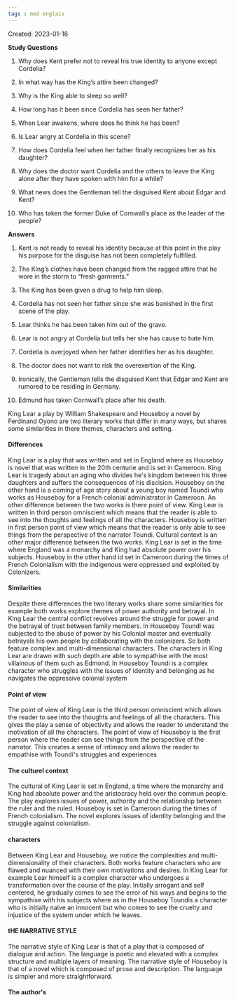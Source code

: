 ```yaml
---
tags : mod englais
---
```

Created: 2023-01-16

**Study Questions**  
1. Why does Kent prefer not to reveal his true identity to anyone except Cordelia?

2. In what way has the King’s attire been changed?

3. Why is the King able to sleep so well?

4. How long has it been since Cordelia has seen her father?

5. When Lear awakens, where does he think he has been?

6. Is Lear angry at Cordelia in this scene?

7. How does Cordelia feel when her father finally recognizes her as his daughter?

8. Why does the doctor want Cordelia and the others to leave the King alone after they have spoken with him for a while?

9. What news does the Gentleman tell the disguised Kent about Edgar and Kent?

10. Who has taken the former Duke of Cornwall’s place as the leader of the people?

**Answers**  
1. Kent is not ready to reveal his identity because at this point in the play his purpose for the disguise has not been completely fulfilled.
 
2. The King’s clothes have been changed from the ragged attire that he wore in the storm to “fresh garments.”

3. The King has been given a drug to help him sleep.

4. Cordelia has not seen her father since she was banished in the first scene of the play.

5. Lear thinks he has been taken him out of the grave.

6. Lear is not angry at Cordelia but tells her she has cause to hate him.

7. Cordelia is overjoyed when her father identifies her as his daughter.

8. The doctor does not want to risk the overexertion of the King.

9. Ironically, the Gentleman tells the disguised Kent that Edgar and Kent are rumored to be residing in Germany.

10. Edmund has taken Cornwall’s place after his death.


King Lear a play by William Shakespeare and Houseboy a novel by Ferdinand Oyono are two literary works that differ in many ways, but shares some similarities in there themes, characters and setting.

#### Differences
King Lear is a play that was written and set in England where as Houseboy is novel that was written in the 20th centurie and is set in Cameroon. King Lear is tragedy about an aging who divides he's kingdom between his three daughters and suffers the consequences of his discision. Houseboy on the other hand is a coming of age story about a young boy named Toundi who works as Houseboy for a French colonial administrator in Cameroon. An other difference between the two works is there point of view. King Lear is written in third person omniscient which means that the reader is able to see into the thoughts and feelings of all the characters. Houseboy is written in first person point of view which means that the reader is only able to see things from the perspective of the narrator Toundi. Cultural context is an other major difference between the two works. King Lear is set in the time where England was a monarchy and King had absolute power over his subjects. Houseboy in the other hand id set in Cameroon during the times of French Colonialism with the indigenous were oppressed and exploited by Colonizers. 

#### Similarities
Despite there differences the two literary works share some similarities for example both works explore themes of power authority and betrayal. In King Lear the central conflict revolves around the struggle for power and the betrayal of trust between family members. In Houseboy Toundi was subjected to the abuse of power by his Colonial master and eventually betrayals his own people by collaborating with the colonizers. So both feature complex and multi-dimensional characters. The characters in King Lear are drawn with such depth are able to sympathise with the most villainous of them such as Edmond. In Houseboy Toundi is a complex character who struggles with the issues of identity and belonging as he navigates the oppressive colonial system

#### Point of view
The point of view of King Lear is the third person omniscient which allows the reader to see into the thoughts and feelings of all the characters. This gives the play a sense of objectivity and allows the reader to understand the motivation of all the characters. The point of view of Houseboy is the first person where the reader can see things from the perspective of the narrator. This creates a sense of intimacy and allows the reader to empathise with Toundi's struggles and experiences

#### The culturel context
The cultural of King Lear is set in England, a time where the monarchy and King had absolute power and the aristocracy held over the commun people. The play explores issues of power, authority and the relationship between the ruler and the ruled. Houseboy is set in Cameroon during the times of French colonialism. The novel explores issues of identity belonging and the struggle against colonialism. 

#### characters
Between King Lear and Houseboy, we notice the complexities and multi-dimensionality of their characters. Both works feature characters who are flawed and nuanced with their own motivations and desires. In King Lear for example Lear himself is a complex character who undergoes a transformation over the course of the play. Initially arrogant and self centered, he gradually comes to see the error of his ways and begins to the sympathise with his subjects where as in the Houseboy Toundis a character who is initially naïve an innocent but who comes to see the cruelty and injustice of the system under which he leaves.

#### tHE NARRATIVE STYLE
The narrative style of King Lear is that of a play that is composed of dialogue and action. The language is poetic and elevated with a complex structure and multiple layers of meaning. The narrative style of Houseboy is that of a novel which is composed of prose and description. The language is simpler and more straightforward.

#### The author's
